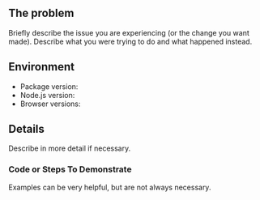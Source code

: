 ## The problem

Briefly describe the issue you are experiencing (or the change you want made). Describe what you were trying to do and what happened instead.

## Environment

* Package version:
* Node.js version:
* Browser versions:

## Details

Describe in more detail if necessary.

### Code or Steps To Demonstrate

Examples can be very helpful, but are not always necessary.
